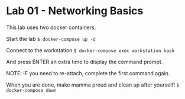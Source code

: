 # Lab 01 - Networking Basics

This lab uses two docker containers.

Start the lab
`$ docker-compose up -d`

Connect to the workstation
`$ docker-compose exec workstation bash`

And press ENTER an extra time to display the command prompt.

NOTE: IF you need to re-attach, complete the first command again. 

When you are done, make mamma proud and clean up after yourself!
`$ docker-compose down`
